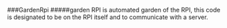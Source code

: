 ###GardenRpi
#####garden RPI is automated garden of the RPI, 
this code is designated to be on the RPI itself and to communicate with a server. 